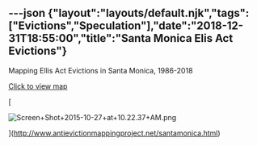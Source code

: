 ---json
{"layout":"layouts/default.njk","tags":["Evictions","Speculation"],"date":"2018-12-31T18:55:00","title":"Santa Monica Elis Act Evictions"}
---

Mapping Ellis Act Evictions in Santa Monica, 1986-2018

[Click to view map](http://www.antievictionmappingproject.net/santamonica.html)

[

![Screen+Shot+2015-10-27+at+10.22.37+AM.png](https://images.squarespace-cdn.com/content/v1/52b7d7a6e4b0b3e376ac8ea2/1514141720621-SBGTH6Q7KROWUNSPJ2L7/ke17ZwdGBToddI8pDm48kPOyYgnW7nyGjASOBc05s4cUqsxRUqqbr1mOJYKfIPR7LoDQ9mXPOjoJoqy81S2I8N_N4V1vUb5AoIIIbLZhVYxCRW4BPu10St3TBAUQYVKcPcoXOkyqWaOHB4GvAJSdoc4CMztxOhXE1Z99t8Z6SynyAMX4K3x1OyKjTm46P46A/Screen%2BShot%2B2015-10-27%2Bat%2B10.22.37%2BAM.png)

](http://www.antievictionmappingproject.net/santamonica.html)